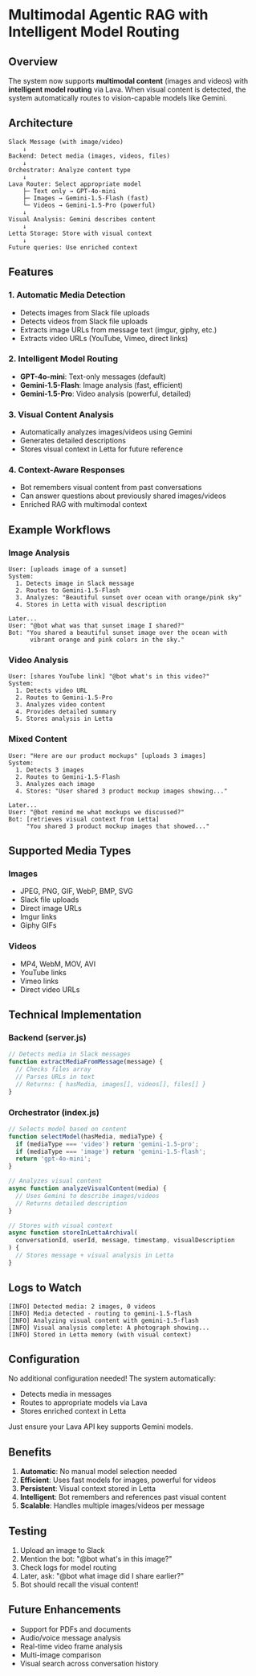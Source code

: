 # Multimodal Agentic RAG with Intelligent Model Routing

## Overview

The system now supports **multimodal content** (images and videos) with **intelligent model routing** via Lava. When visual content is detected, the system automatically routes to vision-capable models like Gemini.

## Architecture

```
Slack Message (with image/video)
    ↓
Backend: Detect media (images, videos, files)
    ↓
Orchestrator: Analyze content type
    ↓
Lava Router: Select appropriate model
    ├─ Text only → GPT-4o-mini
    ├─ Images → Gemini-1.5-Flash (fast)
    └─ Videos → Gemini-1.5-Pro (powerful)
    ↓
Visual Analysis: Gemini describes content
    ↓
Letta Storage: Store with visual context
    ↓
Future queries: Use enriched context
```

## Features

### 1. Automatic Media Detection
- Detects images from Slack file uploads
- Detects videos from Slack file uploads
- Extracts image URLs from message text (imgur, giphy, etc.)
- Extracts video URLs (YouTube, Vimeo, direct links)

### 2. Intelligent Model Routing
- **GPT-4o-mini**: Text-only messages (default)
- **Gemini-1.5-Flash**: Image analysis (fast, efficient)
- **Gemini-1.5-Pro**: Video analysis (powerful, detailed)

### 3. Visual Content Analysis
- Automatically analyzes images/videos using Gemini
- Generates detailed descriptions
- Stores visual context in Letta for future reference

### 4. Context-Aware Responses
- Bot remembers visual content from past conversations
- Can answer questions about previously shared images/videos
- Enriched RAG with multimodal context

## Example Workflows

### Image Analysis
```
User: [uploads image of a sunset]
System:
  1. Detects image in Slack message
  2. Routes to Gemini-1.5-Flash
  3. Analyzes: "Beautiful sunset over ocean with orange/pink sky"
  4. Stores in Letta with visual description
  
Later...
User: "@bot what was that sunset image I shared?"
Bot: "You shared a beautiful sunset image over the ocean with 
      vibrant orange and pink colors in the sky."
```

### Video Analysis
```
User: [shares YouTube link] "@bot what's in this video?"
System:
  1. Detects video URL
  2. Routes to Gemini-1.5-Pro
  3. Analyzes video content
  4. Provides detailed summary
  5. Stores analysis in Letta
```

### Mixed Content
```
User: "Here are our product mockups" [uploads 3 images]
System:
  1. Detects 3 images
  2. Routes to Gemini-1.5-Flash
  3. Analyzes each image
  4. Stores: "User shared 3 product mockup images showing..."
  
Later...
User: "@bot remind me what mockups we discussed?"
Bot: [retrieves visual context from Letta]
     "You shared 3 product mockup images that showed..."
```

## Supported Media Types

### Images
- JPEG, PNG, GIF, WebP, BMP, SVG
- Slack file uploads
- Direct image URLs
- Imgur links
- Giphy GIFs

### Videos
- MP4, WebM, MOV, AVI
- YouTube links
- Vimeo links
- Direct video URLs

## Technical Implementation

### Backend (server.js)
```javascript
// Detects media in Slack messages
function extractMediaFromMessage(message) {
  // Checks files array
  // Parses URLs in text
  // Returns: { hasMedia, images[], videos[], files[] }
}
```

### Orchestrator (index.js)
```javascript
// Selects model based on content
function selectModel(hasMedia, mediaType) {
  if (mediaType === 'video') return 'gemini-1.5-pro';
  if (mediaType === 'image') return 'gemini-1.5-flash';
  return 'gpt-4o-mini';
}

// Analyzes visual content
async function analyzeVisualContent(media) {
  // Uses Gemini to describe images/videos
  // Returns detailed description
}

// Stores with visual context
async function storeInLettaArchival(
  conversationId, userId, message, timestamp, visualDescription
) {
  // Stores message + visual analysis in Letta
}
```

## Logs to Watch

```
[INFO] Detected media: 2 images, 0 videos
[INFO] Media detected - routing to gemini-1.5-flash
[INFO] Analyzing visual content with gemini-1.5-flash
[INFO] Visual analysis complete: A photograph showing...
[INFO] Stored in Letta memory (with visual context)
```

## Configuration

No additional configuration needed! The system automatically:
- Detects media in messages
- Routes to appropriate models via Lava
- Stores enriched context in Letta

Just ensure your Lava API key supports Gemini models.

## Benefits

1. **Automatic**: No manual model selection needed
2. **Efficient**: Uses fast models for images, powerful for videos
3. **Persistent**: Visual context stored in Letta
4. **Intelligent**: Bot remembers and references past visual content
5. **Scalable**: Handles multiple images/videos per message

## Testing

1. Upload an image to Slack
2. Mention the bot: "@bot what's in this image?"
3. Check logs for model routing
4. Later, ask: "@bot what image did I share earlier?"
5. Bot should recall the visual content!

## Future Enhancements

- Support for PDFs and documents
- Audio/voice message analysis
- Real-time video frame analysis
- Multi-image comparison
- Visual search across conversation history
